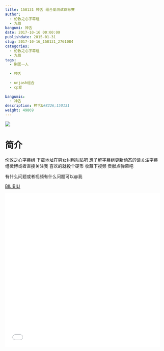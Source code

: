 ```yaml
---
title: 150131 神舌 组合爱测试锦标赛
author: 
  - 伦敦之心字幕组
  - 九條
bangumi: 神舌
date: 2017-10-16 00:00:00
publishdate: 2015-01-31
slug: 2017-10-16_150131_2761084
categories: 
  - 伦敦之心字幕组
  - 九條
tags: 
  - 剧团一人
  
  - 神舌
  
  - unjash组合
  - cp爱
  
bangumis: 
  - 神舌
description: 神舌&#8226;150131
weight: 49869
---
```


![](https://i.imgur.com/Q5IX2Ox.jpg)

# 简介  
伦敦之心字幕组 下载地址在男女纠察队贴吧 想了解字幕组更新动态的请关注字幕组微博或者直接关注我 喜欢的就投个硬币 收藏下视频 贡献点弹幕吧

有什么问题或者视频有什么问题可以@我

  [BILIBILI](https://www.bilibili.com/video/av2761084/)


  <iframe src="//www.bilibili.com/html/html5player.html?cid=4312769&aid=2761084" width="100%" height="500" frameborder="0" allowfullscreen="allowfullscreen"></iframe>
